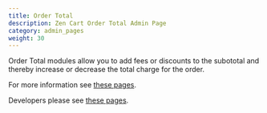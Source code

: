 ```yaml
---
title: Order Total
description: Zen Cart Order Total Admin Page 
category: admin_pages
weight: 30
---
```


Order Total modules allow you to add fees or discounts to the subototal and thereby increase or decrease the total charge for the order.

For more information see [these pages](/user/modules/). 

Developers please see [these pages](/dev/code/modules/). 
